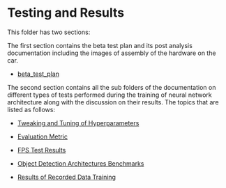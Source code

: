 # Testing and Results

This folder has two sections:

The first section contains the beta test plan and its post analysis documentation including the images of assembly of the hardware on the car.

-  [beta_test_plan](beta_test_plan/)

The second section contains all the sub folders of the documentation on different types of tests performed during the training of neural network architecture along with the discussion on their results. The topics that are listed as follows:

- [Tweaking and Tuning of Hyperparameters](tensorflow_training_results_doc/tweaking_and_tuning_hyperparameters/README.md)

- [Evaluation Metric](tensorflow_training_results_doc/evaluation_metric/README.md)

- [FPS Test Results](tensorflow_training_results_doc/fps_results/README.md)

- [Object Detection Architectures Benchmarks](tensorflow_training_results_doc/object_detection_architecture_benchmarks/README.md)

- [Results of Recorded Data Training](tensorflow_training_results_doc/recorded_data_training_results)

  

